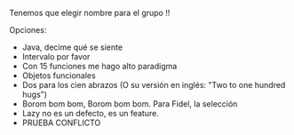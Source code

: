 Tenemos que elegir nombre para el grupo !!

Opciones:
- Java, decime qué se siente
- Intervalo por favor
- Con 15 funciones me hago alto paradigma
- Objetos funcionales
- Dos para los cien abrazos (O su versión en inglés: "Two to one hundred hugs")
- Borom bom bom, Borom bom bom. Para Fidel, la selección
- Lazy no es un defecto, es un feature.
- PRUEBA CONFLICTO